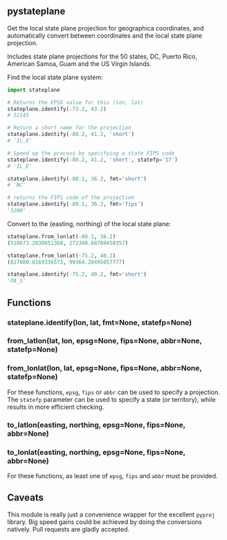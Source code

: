 pystateplane
------------

Get the local state plane projection for geographica coordinates, and automatically convert between coordinates and the local state plane projection.

Includes state plane projections for the 50 states, DC, Puerto Rico, American Samoa, Guam and the US Virgin Islands.

Find the local state plane system:
````python
import stateplane

# Returns the EPSG value for this (lon, lat)
stateplane.identify(-73.2, 43.2)
# 32145

# Return a short name for the projection
stateplane.identify(-88.2, 41.2, 'short')
# 'IL_E'

# Speed up the process by specifying a state FIPS code
stateplane.identify(-88.2, 41.2, 'short', statefp='17')
# 'IL_E'

stateplane.identify(-80.1, 36.2, fmt='short')
# 'NC'

# returns the FIPS code of the projection
stateplane.identify(-80.1, 36.2, fmt='fips')
'3200'
````

Convert to the (easting, northing) of the local state plane:

````python
stateplane.from_lonlat(-80.1, 36.2)
(510673.2830651368, 272340.60789450357)

stateplane.from_lonlat(-75.2, 40.2)
(817080.8169336573, 99364.28495057777)

stateplane.identify(-75.2, 40.2, fmt='short')
'PA_S'
````

Functions
--------

### stateplane.identify(lon, lat, fmt=None, statefp=None)

### from_latlon(lat, lon, epsg=None, fips=None, abbr=None, statefp=None)
### from_lonlat(lon, lat, epsg=None, fips=None, abbr=None, statefp=None)

For these functions, `epsg`, `fips` or `abbr` can be used to specify a projection.
The `statefp` parameter can be used to specify a state (or territory), while results in more efficient checking.

### to_latlon(easting, northing, epsg=None, fips=None, abbr=None)
### to_lonlat(easting, northing, epsg=None, fips=None, abbr=None)

For these functions, as least one of `epsg`, `fips` and `abbr` must be provided.

Caveats
---------

This module is really just a convenience wrapper for the excellent `pyproj` library. Big speed gains could be achieved by doing the conversions natively. Pull requests are gladly accepted.
